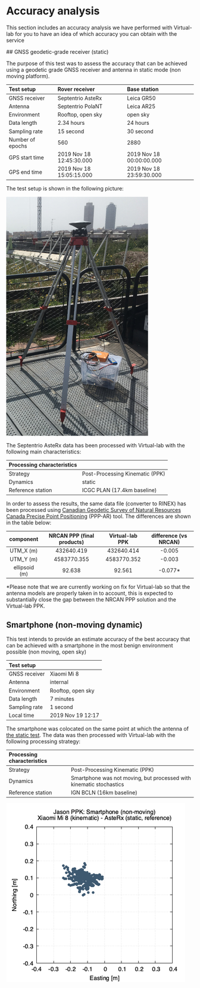 # Accuracy analysis

This section includes an accuracy analysis we have performed with Virtual-lab for
you to have an idea of which accuracy you can obtain with the service

## GNSS geodetic-grade receiver (static)

The purpose of this test was to assess the accuracy that can be achieved using
a geodetic grade GNSS receiver and antenna in static mode (non moving platform).

|Test setup|Rover receiver|Base station
|:----|:------|:------|
|GNSS receiver | Septentrio AsteRx| Leica GR50 |
|Antenna | Septentrio PolaNT | Leica AR25 |
|Environment | Rooftop, open sky| open sky|
|Data length |  2.34 hours | 24 hours |
|Sampling rate | 15 second | 30 second |
|Number of epochs | 560 | 2880 |
|GPS start time | 2019 Nov 18  12:45:30.000 | 2019 Nov 18  00:00:00.000 |
|GPS end time | 2019 Nov 18  15:05:15.000 | 2019 Nov 18  23:59:30.000 |

The test setup is shown in the following picture:

![AsteRx test setup](images/septentrio_static_test_mediatic_updated.jpeg "AsteRx test setup")

The Septentrio AsteRx data has been processed with Virtual-lab with the following
main characteristics:

|Processing characteristics||
|:---|:---|
|Strategy| Post-Processing Kinematic (PPK)|
|Dynamics| static |
|Reference station | ICGC PLAN (17.4km baseline) |

In order to assess the results, the same data file (converter to RINEX) has been
processed using [Canadian Geodetic Survey of Natural Resources Canada Precise Point Positioning](https://webapp.geod.nrcan.gc.ca/geod/tools-outils/ppp.php?locale=en) (PPP-AR) 
tool. The differences are shown in the table below:

|component| NRCAN PPP (final products) | Virtual-lab PPK | difference (vs NRCAN)|
|:---:|:---:|:----:|:----:|
| UTM_X (m)|    432640.419      | 432640.414   |    -0.005 |
| UTM_Y (m)|    4583770.355     |  4583770.352 |    -0.003 |
| ellipsoid (m)|   92.638     | 92.561 |    -0.077* |

*Please note that we are currently working on fix for Virtual-lab so that the antenna models are properly taken in to account, this is expected to substantially close the gap between the NRCAN PPP solution and the Virtual-lab PPK.

## Smartphone (non-moving dynamic)

This test intends to provide an estimate accuracy of the best accuracy that can
be achieved with a smartphone in the most benign environment possible (non moving,
open sky)

|Test setup||
|:----|:------|
|GNSS receiver | Xiaomi Mi 8 |
|Antenna | internal |
|Environment | Rooftop, open sky |
|Data length |  7 minutes |
|Sampling rate | 1 second |
|Local time | 2019 Nov 19  12:17 |

The smartphone was colocated on the same point at which the antenna of
[the static test](#gnss-geodetic-grade-receiver-static). The data was then
processed with Virtual-lab with the following processing strategy:

|Processing characteristics||
|:---|:---|
|Strategy| Post-Processing Kinematic (PPK)|
|Dynamics| Smartphone was not moving, but processed with kinematic stochastics |
|Reference station | IGN BCLN (16km baseline) |

![Easting/Northing error (smartphone dynamic)](images/mi8_ppk-kine_BCLN_enu.png "Easting/Northing error: Xiaomi Mi 8 (kinematic) - AsteRx(static)")
